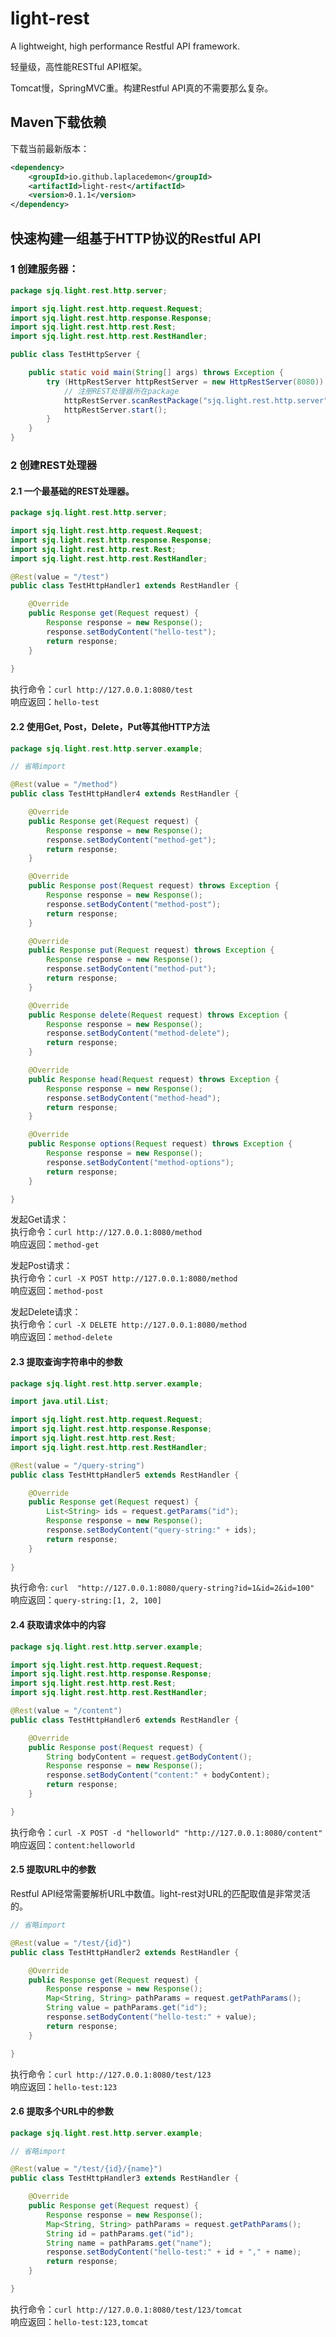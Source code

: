 # light-rest
A lightweight, high performance Restful API framework.

轻量级，高性能RESTful API框架。

Tomcat慢，SpringMVC重。构建Restful API真的不需要那么复杂。



## Maven下载依赖

下载当前最新版本：

```xml
<dependency>
    <groupId>io.github.laplacedemon</groupId>
    <artifactId>light-rest</artifactId>
    <version>0.1.1</version>
</dependency>
```






## 快速构建一组基于HTTP协议的Restful API

### 1 创建服务器：
```java
package sjq.light.rest.http.server;

import sjq.light.rest.http.request.Request;
import sjq.light.rest.http.response.Response;
import sjq.light.rest.http.rest.Rest;
import sjq.light.rest.http.rest.RestHandler;

public class TestHttpServer {

    public static void main(String[] args) throws Exception {
        try (HttpRestServer httpRestServer = new HttpRestServer(8080)) {
            // 注册REST处理器所在package
            httpRestServer.scanRestPackage("sjq.light.rest.http.server");
            httpRestServer.start();
        }
    }
}
```


### 2 创建REST处理器

#### 2.1 一个最基础的REST处理器。
```java
package sjq.light.rest.http.server;

import sjq.light.rest.http.request.Request;
import sjq.light.rest.http.response.Response;
import sjq.light.rest.http.rest.Rest;
import sjq.light.rest.http.rest.RestHandler;

@Rest(value = "/test")
public class TestHttpHandler1 extends RestHandler {

    @Override
    public Response get(Request request) {
        Response response = new Response();
        response.setBodyContent("hello-test");
        return response;
    }
    
}
```

执行命令：```curl http://127.0.0.1:8080/test```<br>
响应返回：```hello-test```


#### 2.2 使用Get, Post，Delete，Put等其他HTTP方法

```java
package sjq.light.rest.http.server.example;

// 省略import

@Rest(value = "/method")
public class TestHttpHandler4 extends RestHandler {

    @Override
    public Response get(Request request) {
        Response response = new Response();
        response.setBodyContent("method-get");
        return response;
    }

    @Override
    public Response post(Request request) throws Exception {
        Response response = new Response();
        response.setBodyContent("method-post");
        return response;
    }

    @Override
    public Response put(Request request) throws Exception {
        Response response = new Response();
        response.setBodyContent("method-put");
        return response;
    }

    @Override
    public Response delete(Request request) throws Exception {
        Response response = new Response();
        response.setBodyContent("method-delete");
        return response;
    }

    @Override
    public Response head(Request request) throws Exception {
        Response response = new Response();
        response.setBodyContent("method-head");
        return response;
    }

    @Override
    public Response options(Request request) throws Exception {
        Response response = new Response();
        response.setBodyContent("method-options");
        return response;
    }

}
```

发起Get请求：<br>
执行命令：```curl http://127.0.0.1:8080/method```<br>
响应返回：```method-get```

发起Post请求：<br>
执行命令：```curl -X POST http://127.0.0.1:8080/method```<br>
响应返回：```method-post```

发起Delete请求：<br>
执行命令：```curl -X DELETE http://127.0.0.1:8080/method```<br>
响应返回：```method-delete```



#### 2.3 提取查询字符串中的参数

```java
package sjq.light.rest.http.server.example;

import java.util.List;

import sjq.light.rest.http.request.Request;
import sjq.light.rest.http.response.Response;
import sjq.light.rest.http.rest.Rest;
import sjq.light.rest.http.rest.RestHandler;

@Rest(value = "/query-string")
public class TestHttpHandler5 extends RestHandler {

    @Override
    public Response get(Request request) {
        List<String> ids = request.getParams("id");
        Response response = new Response();
        response.setBodyContent("query-string:" + ids);
        return response;
    }
    
}
```

执行命令: ```curl  "http://127.0.0.1:8080/query-string?id=1&id=2&id=100"```<br>
响应返回：```query-string:[1, 2, 100]```


#### 2.4 获取请求体中的内容

```java
package sjq.light.rest.http.server.example;

import sjq.light.rest.http.request.Request;
import sjq.light.rest.http.response.Response;
import sjq.light.rest.http.rest.Rest;
import sjq.light.rest.http.rest.RestHandler;

@Rest(value = "/content")
public class TestHttpHandler6 extends RestHandler {

    @Override
    public Response post(Request request) {
        String bodyContent = request.getBodyContent();
        Response response = new Response();
        response.setBodyContent("content:" + bodyContent);
        return response;
    }

}
```

执行命令：```curl -X POST -d "helloworld" "http://127.0.0.1:8080/content"```<br>
响应返回：```content:helloworld```


#### 2.5 提取URL中的参数
Restful API经常需要解析URL中数值。light-rest对URL的匹配取值是非常灵活的。
```java
// 省略import

@Rest(value = "/test/{id}")
public class TestHttpHandler2 extends RestHandler {

    @Override
    public Response get(Request request) {
        Response response = new Response();
        Map<String, String> pathParams = request.getPathParams();
        String value = pathParams.get("id");
        response.setBodyContent("hello-test:" + value);
        return response;
    }

}
```

执行命令：```curl http://127.0.0.1:8080/test/123```<br>
响应返回：```hello-test:123```


#### 2.6 提取多个URL中的参数
```java
package sjq.light.rest.http.server.example;

// 省略import

@Rest(value = "/test/{id}/{name}")
public class TestHttpHandler3 extends RestHandler {

    @Override
    public Response get(Request request) {
        Response response = new Response();
        Map<String, String> pathParams = request.getPathParams();
        String id = pathParams.get("id");
        String name = pathParams.get("name");
        response.setBodyContent("hello-test:" + id + "," + name);
        return response;
    }

}
```

执行命令：```curl http://127.0.0.1:8080/test/123/tomcat```<br>
响应返回：```hello-test:123,tomcat```















